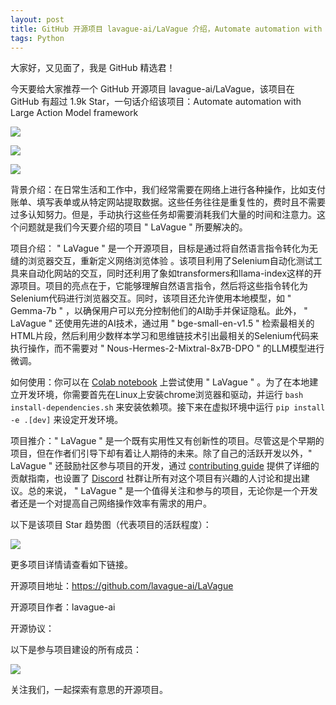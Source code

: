 ```yaml
---
layout: post
title: GitHub 开源项目 lavague-ai/LaVague 介绍，Automate automation with Large Action Model framework
tags: Python
---
```


大家好，又见面了，我是 GitHub 精选君！

今天要给大家推荐一个 GitHub 开源项目 lavague-ai/LaVague，该项目在 GitHub 有超过 1.9k Star，一句话介绍该项目：Automate automation with Large Action Model framework




![](https://raw.githubusercontent.com/lavague-ai/LaVague/master/static/logo.png)

![](https://raw.githubusercontent.com/lavague-ai/LaVague/master/static/hf_lavague.gif)

![](https://raw.githubusercontent.com/lavague-ai/LaVague/master/static/irs_lavague.gif)



背景介绍：在日常生活和工作中，我们经常需要在网络上进行各种操作，比如支付账单、填写表单或从特定网站提取数据。这些任务往往是重复性的，费时且不需要过多认知努力。但是，手动执行这些任务却需要消耗我们大量的时间和注意力。这个问题就是我们今天要介绍的项目 " LaVague " 所要解决的。

项目介绍： " LaVague " 是一个开源项目，目标是通过将自然语言指令转化为无缝的浏览器交互，重新定义网络浏览体验 。该项目利用了Selenium自动化测试工具来自动化网站的交互，同时还利用了象如transformers和llama-index这样的开源项目。项目的亮点在于，它能够理解自然语言指令，然后将这些指令转化为Selenium代码进行浏览器交互。同时，该项目还允许使用本地模型，如 " Gemma-7b " ，以确保用户可以充分控制他们的AI助手并保证隐私。此外， " LaVague " 还使用先进的AI技术，通过用 " bge-small-en-v1.5 " 检索最相关的HTML片段，然后利用少数样本学习和思维链技术引出最相关的Selenium代码来执行操作，而不需要对 " Nous-Hermes-2-Mixtral-8x7B-DPO " 的LLM模型进行微调。

如何使用：你可以在 [Colab notebook](https://colab.research.google.com/github/dhuynh95/LaVague/blob/main/examples/gradio-demo.ipynb) 上尝试使用 " LaVague " 。为了在本地建立开发环境，你需要首先在Linux上安装chrome浏览器和驱动，并运行 ```bash install-dependencies.sh``` 来安装依赖项。接下来在虚拟环境中运行 ```pip install -e .[dev]``` 来设定开发环境。

项目推介：" LaVague " 是一个既有实用性又有创新性的项目。尽管这是个早期的项目，但在作者们引导下却有着让人期待的未来。除了自己的活跃开发以外，" LaVague " 还鼓励社区参与项目的开发，通过 [contributing guide](./contributing.md) 提供了详细的贡献指南，也设置了 [Discord](https://discord.gg/SDxn9KpqX9) 社群让所有对这个项目有兴趣的人讨论和提出建议。总的来说， " LaVague " 是一个值得关注和参与的项目，无论你是一个开发者还是一个对提高自己网络操作效率有需求的用户。


以下是该项目 Star 趋势图（代表项目的活跃程度）：

![](https://api.star-history.com/svg?repos=lavague-ai/LaVague&type=Timeline)

更多项目详情请查看如下链接。

开源项目地址：https://github.com/lavague-ai/LaVague 

开源项目作者：lavague-ai

开源协议：

以下是参与项目建设的所有成员：

![](https://contrib.rocks/image?repo=lavague-ai/LaVague)

关注我们，一起探索有意思的开源项目。

